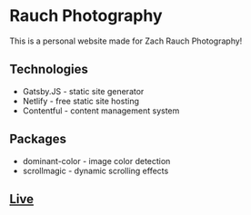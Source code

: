 # Rauch Photography
This is a personal website made for Zach Rauch Photography!

## Technologies
- Gatsby.JS - static site generator
- Netlify - free static site hosting
- Contentful - content management system

## Packages
- dominant-color - image color detection 
- scrollmagic - dynamic scrolling effects

## [Live](https://jose56wonton.github.io/rauch-photography/)
